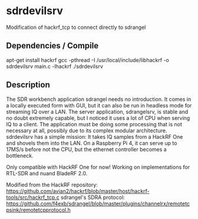 # sdrdevilsrv
Modification of hackrf_tcp to connect directly to sdrangel

## Dependencies / Compile
apt-get install hackrf
gcc -pthread -I /usr/local/include/libhackrf -o sdrdevilsrv main.c -lhackrf
./sdrdevilsrv

## Description
The SDR workbench application sdrangel needs no introduction. It comes in a locally executed form with GUI, but it can also be run in headless mode for streaming IQ over a LAN. The server application, sdrangelsrv, is stable and no doubt extremely capable, but I noticed it uses a lot of CPU when serving IQ to a client. The application must be doing some processing that is not necessary at all, possibly due to its complex modular architecture. sdrdevilsrv has a simple mission: It takes IQ samples from a HackRF One and shovels them into the LAN. On a Raspberry Pi 4, it can serve up to 17MS/s before not the CPU, but the ethernet controller becomes a bottleneck.

Only compatible with HackRF One for now! Working on implementations for RTL-SDR and nuand BladeRF 2.0.

Modified from the HackRF repository: https://github.com/avian2/hackrf/blob/master/host/hackrf-tools/src/hackrf_tcp.c
sdrangel's SDRA protocol: https://github.com/f4exb/sdrangel/blob/master/plugins/channelrx/remotetcpsink/remotetcpprotocol.h